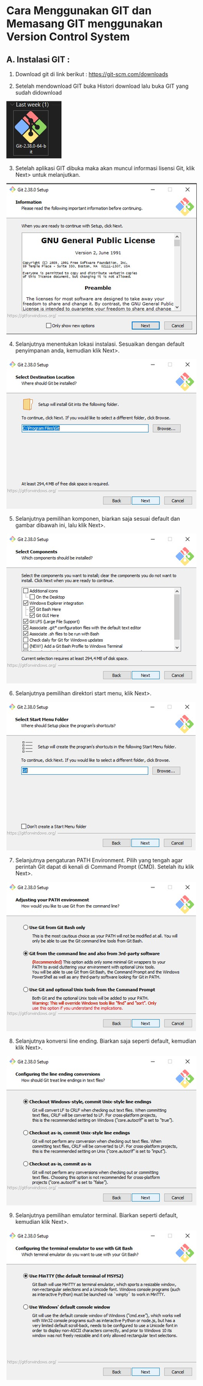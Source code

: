 # Cara Menggunakan GIT dan Memasang GIT menggunakan Version Control System
## A. Instalasi GIT :

1. Download git di link berikut : https://git-scm.com/downloads

2. Setelah mendownload GIT buka Histori download lalu buka GIT yang sudah didownload

![Gambar 1](Image/GitHub_Download.jpg)

3. Setelah aplikasi GIT dibuka maka akan muncul informasi lisensi Git, klik Next> untuk melanjutkan.

![Gambar 2](Image/Tutorial1.jpg)

4. Selanjutnya menentukan lokasi instalasi. Sesuaikan dengan default penyimpanan anda, kemudian klik Next>.

![Gambar3](Image/Tutorial2.jpg)

5. Selanjutnya pemilihan komponen, biarkan saja sesuai default dan gambar dibawah ini, lalu klik Next>.

![Gambar4](Image/Tutorial3.jpg)

6. Selanjutnya pemilihan direktori start menu, klik Next>.

![Gambar5](Image/Tutorial4.jpg)

7. Selanjutnya pengaturan PATH Environment. Pilih yang tengah agar perintah Git dapat di kenali di Command Prompt (CMD). Setelah itu klik Next>.

![Gambar6](Image/Tutorial7.jpg)

8. Selanjutnya konversi line ending. Biarkan saja seperti default, kemudian klik Next>.

![Gambar7](image/Tutorial10.jpg)

9. Selanjutnya pemilihan emulator terminal. Biarkan seperti default, kemudian klik Next>.

![Gambar8](Image/Tutorial11.jpg)

